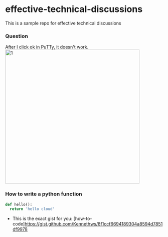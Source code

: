 # effective-technical-discussions
This is a sample repo for effective technical discussions

### Question
After I click ok in PuTTy, it doesn't work.
<img width="428" alt="1" src="https://user-images.githubusercontent.com/52492959/89900187-fa4d1100-dc15-11ea-95cd-24185656baa9.PNG">


### How to write a python function

```python
def hello():
  return 'hello cloud'
```

* This is the exact gist for you: [how-to-code]https://gist.github.com/Kennethws/8f1ccf6694189304a8594d7851df9978
